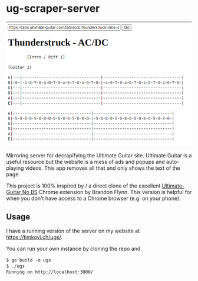 # ug-scraper-server

![Preview](preview.png)

Mirroring server for decrapifying the Ultimate Guitar site. Ultimate Guitar is a useful resource but the website is a mess of ads and popups and auto-playing videos. This app removes all that and only shows the text of the page.

This project is 100% inspired by / a direct clone of the excellent [Ultimate-Guitar No BS][ugnbs] Chrome extension by Brandon Flynn. This version is helpful for when you don't have access to a Chrome browser (e.g. on your phone).

## Usage

I have a running version of the server on my website at https://timkovi.ch/ugs/.

You can run your own instance by cloning the repo and

```
$ go build -o ugs
$ ./ugs
Running on http://localhost:3000/
```

[ugnbs]: https://chromewebstore.google.com/detail/ultimate-guitar-no-bs/jmpkkadmknlnfhodidloffadbagededm

